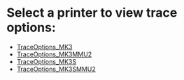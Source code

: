 # Select a printer to view trace options:
- [TraceOptions_MK3](TraceOptions_MK3.md)
- [TraceOptions_MK3MMU2](TraceOptions_MK3MMU2.md)
- [TraceOptions_MK3S](TraceOptions_MK3S.md)
- [TraceOptions_MK3SMMU2](TraceOptions_MK3SMMU2.md)
